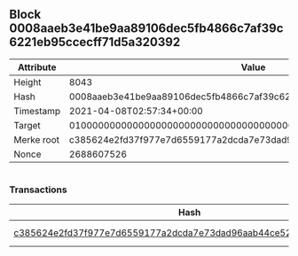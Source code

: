 ## Block 0008aaeb3e41be9aa89106dec5fb4866c7af39c6221eb95ccecff71d5a320392

Attribute | Value
--- | ---
Height | 8043
Hash | 0008aaeb3e41be9aa89106dec5fb4866c7af39c6221eb95ccecff71d5a320392
Timestamp | 2021-04-08T02:57:34+00:00
Target | 0100000000000000000000000000000000000000000000000000000000000000
Merke root | c385624e2fd37f977e7d6559177a2dcda7e73dad96aab44ce52094657249031a
Nonce | 2688607526

```

```

### Transactions

Hash | Amount
--- | ---
[c385624e2fd37f977e7d6559177a2dcda7e73dad96aab44ce52094657249031a](c385624e2fd37f977e7d6559177a2dcda7e73dad96aab44ce52094657249031a.md) | 10.00000000 SKEPTI 
